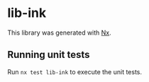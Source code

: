 # lib-ink

This library was generated with [Nx](https://nx.dev).

## Running unit tests

Run `nx test lib-ink` to execute the unit tests.
